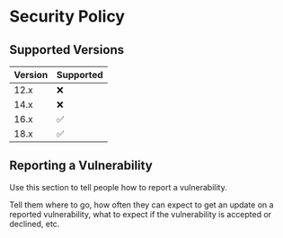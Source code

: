 # Security Policy

## Supported Versions

| Version | Supported          |
| ------- | ------------------ |
| 12.x   | :x: |
| 14.x   | :x:                |
| 16.x   | :white_check_mark: |
| 18.x   | :white_check_mark:                |

## Reporting a Vulnerability

Use this section to tell people how to report a vulnerability.

Tell them where to go, how often they can expect to get an update on a
reported vulnerability, what to expect if the vulnerability is accepted or
declined, etc.
